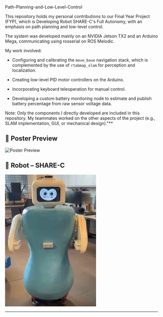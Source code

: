 Path-Planning-and-Low-Level-Control

This repository holds my personal contributions to our Final Year Project (FYP), which is Developing Robot SHARE-C's Full Autonomy, with an emphasis on path planning and low-level control.

The system was developed mainly on an NVIDIA Jetson TX2 and an Arduino Mega, communicating using rosserial on ROS Melodic.

My work involved:

 - Configuring and calibrating the `move_base`
 navigation stack, which is complemented by the use of `rtabmap_slam`
 for perception and localization.

 - Creating low-level PID motor controllers on the Arduino.

 - Incorporating keyboard teleoperation for manual control.

 - Developing a custom battery monitoring node to estimate and publish battery percentage from raw sensor voltage data.

Note: Only the components I directly developed are included in this repository. My teammates worked on the other aspects of the project (e.g., SLAM implementation, GUI, or mechanical design)."**

## 📌 Poster Preview

<img src="./FYP_Poster.png" alt="Poster Preview" width="500"/>

## 🤖 Robot – SHARE-C

<img src="./sharec_robot.PNG" alt="SHARE-C Robot" width="300"/>

---

